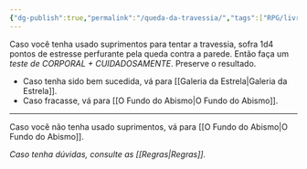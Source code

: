 ```yaml
---
{"dg-publish":true,"permalink":"/queda-da-travessia/","tags":["RPG/livro-jogo/Draegeni/story-points"],"created":"2024-12-24T15:51:37.949-05:00","updated":"2024-12-26T19:51:59.107-05:00"}
---
```



Caso você tenha usado suprimentos para tentar a travessia, sofra 1d4 pontos de estresse perfurante pela queda contra a parede. Então faça um *teste de CORPORAL + CUIDADOSAMENTE*. Preserve o resultado.

- Caso tenha sido bem sucedida, vá para [[Galeria da Estrela\|Galeria da Estrela]].
- Caso fracasse, vá para [[O Fundo do Abismo\|O Fundo do Abismo]].

---

Caso você não tenha usado suprimentos, vá para [[O Fundo do Abismo\|O Fundo do Abismo]].

*Caso tenha dúvidas, consulte as [[Regras\|Regras]].*
